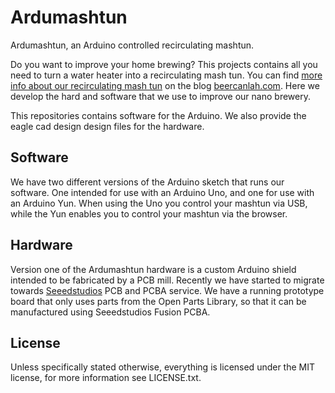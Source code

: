 Ardumashtun
===========

Ardumashtun, an Arduino controlled recirculating mashtun. 

Do you want to improve your home brewing? This projects contains all you need to turn a water heater into a recirculating mash tun. You can find
[more info about our recirculating mash tun](http://beercanlah.com/?page_id=49)
on the blog [beercanlah.com](http://beercanlah.com/).
Here we develop the hard and software that we use to improve our nano brewery.

This repositories contains software for the Arduino. We also provide the eagle cad design design files for the hardware.

Software
------------

We have two different versions of the Arduino sketch that runs our software. One intended for use with an Arduino Uno, and one for use with an Arduino Yun.
When using the Uno you control your mashtun via USB, while the Yun enables you to control your mashtun via the browser.

Hardware
-------------
Version one of the Ardumashtun hardware is a custom Arduino shield intended to be fabricated by a PCB mill. Recently we have started to migrate towards [Seeedstudios](http://www.seeedstudio.com/) PCB and PCBA service.  We have a running prototype board that only uses parts from the Open Parts Library, so that it can be manufactured using Seeedstudios Fusion PCBA.

License
----------

Unless specifically stated otherwise, everything is licensed under the MIT license, for more information see
LICENSE.txt.



